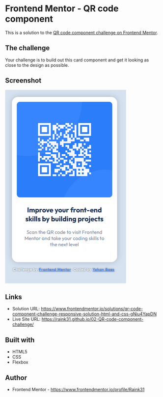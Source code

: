 # Frontend Mentor - QR code component

This is a solution to the [QR code component challenge on Frontend Mentor](https://www.frontendmentor.io/challenges/qr-code-component-iux_sIO_H).


## The challenge

Your challenge is to build out this card component and get it looking as close to the design as possible.


## Screenshot

![screenshot](./assets/images/desktop.png)


## Links

- Solution URL: https://www.frontendmentor.io/solutions/qr-code-component-challenge-responsive-solution-html-and-css-gNiu4YapDN
- Live Site URL: https://raink31.github.io/02-QR-code-component-challenge/

## Built with

- HTML5
- CSS
- Flexbox


## Author

- Frontend Mentor - https://www.frontendmentor.io/profile/Raink31
